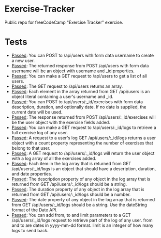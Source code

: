 # Exercise-Tracker
Public repo for freeCodeCamp "Exercise Tracker" exercise.

# Tests

- <ins>Passed</ins>: You can POST to /api/users with form data username to create a new user.
- <ins>Passed</ins>: The returned response from POST /api/users with form data username will be an object with username and _id properties.
- <ins>Passed</ins>: You can make a GET request to /api/users to get a list of all users.
- <ins>Passed</ins>: The GET request to /api/users returns an array.
- <ins>Passed</ins>: Each element in the array returned from GET /api/users is an object literal containing a user's username and _id.
- <ins>Passed</ins>: You can POST to /api/users/:_id/exercises with form data description, duration, and optionally date. If no date is supplied, the current date will be used.
- <ins>Passed</ins>: The response returned from POST /api/users/:_id/exercises will be the user object with the exercise fields added.
- <ins>Passed</ins>: You can make a GET request to /api/users/:_id/logs to retrieve a full exercise log of any user.
- <ins>Passed</ins>: A request to a user's log GET /api/users/:_id/logs returns a user object with a count property representing the number of exercises that belong to that user.
- <ins>Passed</ins>: A GET request to /api/users/:_id/logs will return the user object with a log array of all the exercises added.
- <ins>Passed</ins>: Each item in the log array that is returned from GET /api/users/:_id/logs is an object that should have a description, duration, and date properties.
- <ins>Passed</ins>: The description property of any object in the log array that is returned from GET /api/users/:_id/logs should be a string.
- <ins>Passed</ins>: The duration property of any object in the log array that is returned from GET /api/users/:_id/logs should be a number.
- <ins>Passed</ins>: The date property of any object in the log array that is returned from GET /api/users/:_id/logs should be a string. Use the dateString format of the Date API.
- <ins>Passed</ins>: You can add from, to and limit parameters to a GET /api/users/:_id/logs request to retrieve part of the log of any user. from and to are dates in yyyy-mm-dd format. limit is an integer of how many logs to send back.
